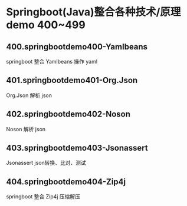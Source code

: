 # Springboot(Java)整合各种技术/原理demo 400~499
## 400.springbootdemo400-Yamlbeans
springboot 整合 Yamlbeans 操作 yaml

## 401.springbootdemo401-Org.Json
Org.Json 解析 json

## 402.springbootdemo402-Noson
Noson 解析 json

## 403.springbootdemo403-Jsonassert
Jsonassert json转换、比对、测试

## 404.springbootdemo404-Zip4j
springboot 整合 Zip4j 压缩解压

